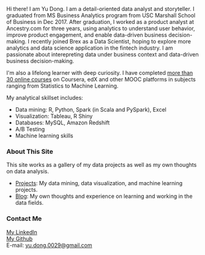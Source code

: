
Hi there! I am Yu Dong. I am a detail-oriented data analyst and storyteller. I graduated from MS Business Analytics program from USC Marshall School of Business in Dec 2017. After graduation, I worked as a product analyst at Ancestry.com for three years, using analytics to understand user behavior, improve product engagement, and enable data-driven business decision-making. I recently joined Brex as a Data Scientist, hoping to explore more analytics and data science application in the fintech industry. I am passionate about interepreting data under business context and data-driven business decision-making.

I'm also a lifelong learner with deep curiosity. I have completed [more than 30 online courses](https://yudong-94.github.io/personal-website/blogs/MOOCList) on Coursera, edX and other MOOC platforms in subjects ranging from Statistics to Machine Learning.

My analytical skillset includes:
- Data mining: R, Python, Spark (in Scala and PySpark), Excel
- Visualization: Tableau, R Shiny
- Databases: MySQL, Amazon Redshift
- A/B Testing
- Machine learning skills

### About This Site

This site works as a gallery of my data projects as well as my own thoughts on data analysis.
- [Projects](https://yudong-94.github.io/personal-website/projects/):
My data mining, data visualization, and machine learning projects.
- [Blog](https://yudong-94.github.io/personal-website/):
My own thoughts and experience on learning and working in the data fields.  

### Contact Me    

[My LinkedIn](https://www.linkedin.com/in/yudong1994/)  
[My Github](https://github.com/yudong-94)  
E-mail: yu.dong.0029@gmail.com
